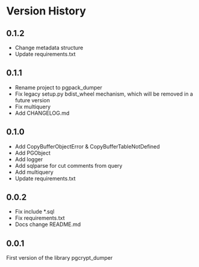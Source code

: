 # Version History

## 0.1.2

* Change metadata structure
* Update requirements.txt

## 0.1.1

* Rename project to pgpack_dumper
* Fix legacy setup.py bdist_wheel mechanism, which will be removed in a future version
* Fix multiquery
* Add CHANGELOG.md

## 0.1.0

* Add CopyBufferObjectError & CopyBufferTableNotDefined
* Add PGObject
* Add logger
* Add sqlparse for cut comments from query
* Add multiquery
* Update requirements.txt

## 0.0.2

* Fix include *.sql
* Fix requirements.txt
* Docs change README.md

## 0.0.1

First version of the library pgcrypt_dumper
